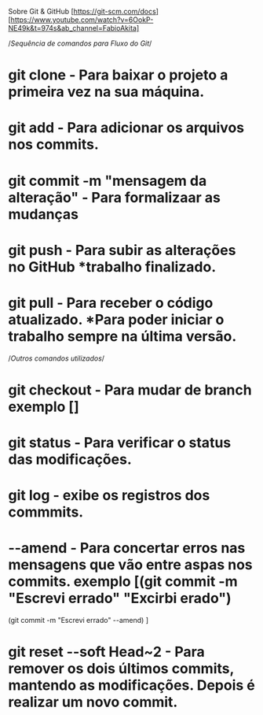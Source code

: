 
Sobre Git & GitHub [https://git-scm.com/docs] [https://www.youtube.com/watch?v=6OokP-NE49k&t=974s&ab_channel=FabioAkita]

/*Sequência de comandos para Fluxo do Git*/

# git clone - Para baixar o projeto a primeira vez na sua máquina.

# git add - Para adicionar os arquivos nos commits.

# git commit -m "mensagem da alteração" - Para formalizaar as mudanças

# git push - Para subir as alterações no GitHub *trabalho finalizado.

# git pull - Para receber o código atualizado. *Para poder iniciar o trabalho sempre na última versão.



/*Outros comandos utilizados*/

# git checkout - Para mudar de branch exemplo []

# git status - Para verificar o status das modificações.

# git log - exibe os registros dos commmits.

# --amend - Para concertar erros nas mensagens que vão entre aspas nos commits. exemplo  [(git commit -m "Escrevi errado" "Excirbi erado")  
(git commit -m "Escrevi errado" --amend) ]

# git reset --soft Head~2 - Para remover os dois últimos commits, mantendo as modificações. Depois é realizar um novo commit.

